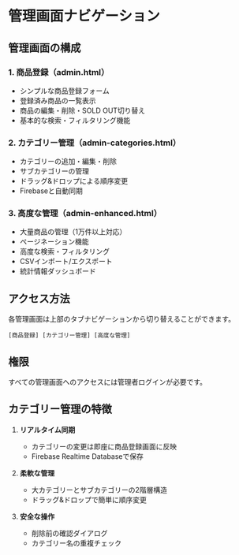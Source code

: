 # 管理画面ナビゲーション

## 管理画面の構成

### 1. 商品登録（admin.html）
- シンプルな商品登録フォーム
- 登録済み商品の一覧表示
- 商品の編集・削除・SOLD OUT切り替え
- 基本的な検索・フィルタリング機能

### 2. カテゴリー管理（admin-categories.html）
- カテゴリーの追加・編集・削除
- サブカテゴリーの管理
- ドラッグ&ドロップによる順序変更
- Firebaseと自動同期

### 3. 高度な管理（admin-enhanced.html）
- 大量商品の管理（1万件以上対応）
- ページネーション機能
- 高度な検索・フィルタリング
- CSVインポート/エクスポート
- 統計情報ダッシュボード

## アクセス方法

各管理画面は上部のタブナビゲーションから切り替えることができます。

```
[商品登録] [カテゴリー管理] [高度な管理]
```

## 権限

すべての管理画面へのアクセスには管理者ログインが必要です。

## カテゴリー管理の特徴

1. **リアルタイム同期**
   - カテゴリーの変更は即座に商品登録画面に反映
   - Firebase Realtime Databaseで保存

2. **柔軟な管理**
   - 大カテゴリーとサブカテゴリーの2階層構造
   - ドラッグ&ドロップで簡単に順序変更

3. **安全な操作**
   - 削除前の確認ダイアログ
   - カテゴリー名の重複チェック